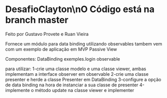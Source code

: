 # DesafioClayton\nO Código está na branch master

Feito por Gustavo Provete e Ruan Vieira

Fornece um módulo para data binding utilizando observables
tambem vem com um exemplo de aplicação em MVP Passive View

Componentes:
  DataBinding
  exemples.login
  observable

para utilizar:
  1-crie uma classe modelo e uma classe viewer, ambas implementam a interface observer em observable
  2-crie uma classe presenter e herde a classe Presenter em DataBinding
  3-configure a opção de data binding na hora de instanciar a sua classe de presenter
  4-implemente o método update na classe viewer e implementer
